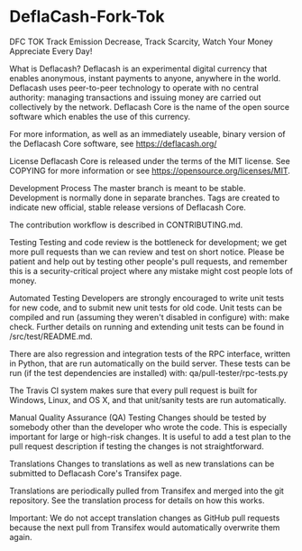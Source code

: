 # DeflaCash-Fork-Tok
DFC TOK Track Emission Decrease, Track Scarcity, Watch Your Money Appreciate Every Day!

What is Deflacash?
Deflacash is an experimental digital currency that enables anonymous, instant payments to anyone, anywhere in the world. Deflacash uses peer-to-peer technology to operate with no central authority: managing transactions and issuing money are carried out collectively by the network. Deflacash Core is the name of the open source software which enables the use of this currency.

For more information, as well as an immediately useable, binary version of the Deflacash Core software, see https://deflacash.org/

License
Deflacash Core is released under the terms of the MIT license. See COPYING for more information or see https://opensource.org/licenses/MIT.

Development Process
The master branch is meant to be stable. Development is normally done in separate branches. Tags are created to indicate new official, stable release versions of Deflacash Core.

The contribution workflow is described in CONTRIBUTING.md.

Testing
Testing and code review is the bottleneck for development; we get more pull requests than we can review and test on short notice. Please be patient and help out by testing other people's pull requests, and remember this is a security-critical project where any mistake might cost people lots of money.

Automated Testing
Developers are strongly encouraged to write unit tests for new code, and to submit new unit tests for old code. Unit tests can be compiled and run (assuming they weren't disabled in configure) with: make check. Further details on running and extending unit tests can be found in /src/test/README.md.

There are also regression and integration tests of the RPC interface, written in Python, that are run automatically on the build server. These tests can be run (if the test dependencies are installed) with: qa/pull-tester/rpc-tests.py

The Travis CI system makes sure that every pull request is built for Windows, Linux, and OS X, and that unit/sanity tests are run automatically.

Manual Quality Assurance (QA) Testing
Changes should be tested by somebody other than the developer who wrote the code. This is especially important for large or high-risk changes. It is useful to add a test plan to the pull request description if testing the changes is not straightforward.

Translations
Changes to translations as well as new translations can be submitted to Deflacash Core's Transifex page.

Translations are periodically pulled from Transifex and merged into the git repository. See the translation process for details on how this works.

Important: We do not accept translation changes as GitHub pull requests because the next pull from Transifex would automatically overwrite them again.
